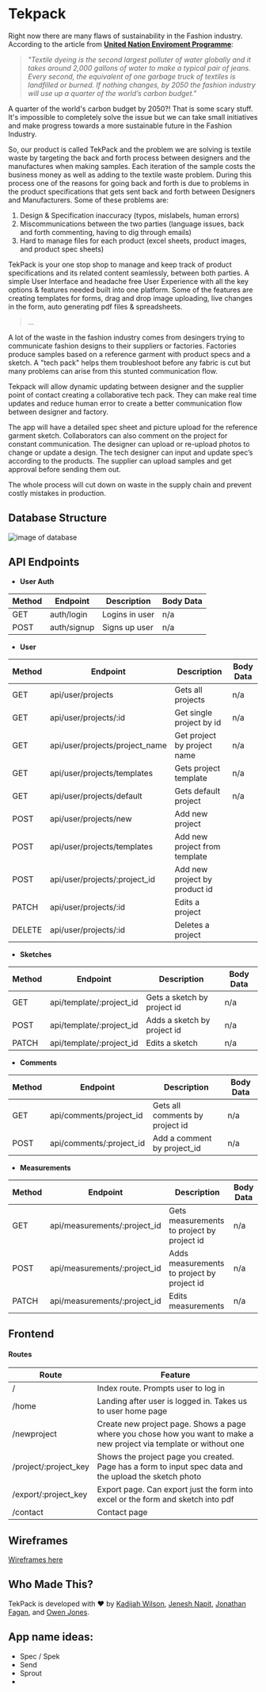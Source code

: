 # Tekpack

Right now there are many flaws of sustainability in the Fashion industry. According to the article from **[United Nation Enviroment Programme](https://www.unenvironment.org/news-and-stories/story/putting-brakes-fast-fashion)**:

> _"Textile dyeing is the second largest polluter of water globally and it takes around 2,000 gallons of water to make a typical pair of jeans. Every second, the equivalent of one garbage truck of textiles is landfilled or burned. If nothing changes, by 2050 the fashion industry will use up a quarter of the world’s carbon budget."_

A quarter of the world's carbon budget by 2050?! That is some scary stuff. It's impossible to completely solve the issue but we can take small initiatives and make progress towards a more sustainable future in the Fashion Industry.

So, our product is called TekPack and the problem we are solving is textile waste by targeting the back and forth process between designers and the manufactures when making samples. Each iteration of the sample costs the business money as well as adding to the textile waste problem. During this process one of the reasons for going back and forth is due to problems in the product specifications that gets sent back and forth between Designers and Manufacturers. Some of these problems are:

1. Design & Specification inaccuracy (typos, mislabels, human errors)
2. Miscommunications between the two parties (language issues, back and forth commenting, having to dig through emails)
3. Hard to manage files for each product (excel sheets, product images, and product spec sheets)

TekPack is your one stop shop to manage and keep track of product specifications and its related content seamlessly, between both parties. A simple User Interface and headache free User Experience with all the key options & features needed built into one platform. Some of the features are creating templates for forms, drag and drop image uploading, live changes in the form, auto generating pdf files & spreadsheets.

> ...

A lot of the waste in the fashion industry comes from desingers trying to communicate fashion designs to their suppliers or factories. Factories produce samples based on a reference garment with product specs and a sketch. A "tech pack" helps them troubleshoot before any fabric is cut but many problems can arise from this stunted communication flow.

Tekpack will allow dynamic updating between designer and the supplier point of contact creating a collaborative tech pack. They can make real time updates and reduce human error to create a better communication flow between designer and factory.

The app will have a detailed spec sheet and picture upload for the reference garment sketch. Collaborators can also comment on the project for constant communication.
The designer can upload or re-upload photos to change or update a design.
The tech designer can input and update spec’s according to the products. The supplier can upload samples and get approval before sending them out.

The whole process will cut down on waste in the supply chain and prevent costly mistakes in production.

## Database Structure

![image of database](https://github.com/ojones311/Tekpack/blob/master/assets/hackathon1.png)

## API Endpoints

- **User Auth**

| Method | Endpoint    | Description    | Body Data |
| ------ | ----------- | -------------- | --------- |
| GET    | auth/login  | Logins in user | n/a       |
| POST   | auth/signup | Signs up user  | n/a       |

- **User**

| Method | Endpoint                       | Description                   | Body Data |
| ------ | ------------------------------ | ----------------------------- | --------- |
| GET    | api/user/projects              | Gets all projects             | n/a       |
| GET    | api/user/projects/:id          | Get single project by id      | n/a       |
| GET    | api/user/projects/project_name | Get project by project name   | n/a       |
| GET    | api/user/projects/templates    | Gets project template         | n/a       |
| GET    | api/user/projects/default      | Gets default project          | n/a       |
| POST   | api/user/projects/new          | Add new project               |
| POST   | api/user/projects/templates    | Add new project from template |
| POST   | api/user/projects/:project_id  | Add new project by product id |
| PATCH  | api/user/projects/:id          | Edits a project               |
| DELETE | api/user/projects/:id          | Deletes a project             |

- **Sketches**

| Method | Endpoint                 | Description                 | Body Data |
| ------ | ------------------------ | --------------------------- | --------- |
| GET    | api/template/:project_id | Gets a sketch by project id | n/a       |
| POST   | api/template/:project_id | Adds a sketch by project id | n/a       |
| PATCH  | api/template/:project_id | Edits a sketch              | n/a       |

- **Comments**

| Method | Endpoint                 | Description                     | Body Data |
| ------ | ------------------------ | ------------------------------- | --------- |
| GET    | api/comments/project_id  | Gets all comments by project id | n/a       |
| POST   | api/comments/:project_id | Add a comment by project_id     | n/a       |

- **Measurements**

| Method | Endpoint                     | Description                                | Body Data |
| ------ | ---------------------------- | ------------------------------------------ | --------- |
| GET    | api/measurements/:project_id | Gets measurements to project by project id | n/a       |
| POST   | api/measurements/:project_id | Adds measurements to project by project id | n/a       |
| PATCH  | api/measurements/:project_id | Edits measurements                         | n/a       |

## Frontend

#### Routes

| Route                 | Feature                                                                                                              |
| --------------------- | -------------------------------------------------------------------------------------------------------------------- |
| /                     | Index route. Prompts user to log in                                                                                  |
| /home                 | Landing after user is logged in. Takes us to user home page                                                          |
| /newproject           | Create new project page. Shows a page where you chose how you want to make a new project via template or without one |
| /project/:project_key | Shows the project page you created. Page has a form to input spec data and the upload the sketch photo               |
| /export/:project_key  | Export page. Can export just the form into excel or the form and sketch into pdf                                     |
| /contact              | Contact page                                                                                                         |

## Wireframes

[Wireframes here](https://github.com/ojones311/Tekpack/blob/master/assets/wireframes)

## Who Made This?

TekPack is developed with ❤️ by [Kadijah Wilson](https://github.com/KadijahW), [Jenesh Napit](https://github.com/jenesh), [Jonathan Fagan](https://github.com/Jaiden16), and [Owen Jones](https://github.com/ojones311).

## App name ideas:

- Spec / Spek
- Send
- Sprout
-
